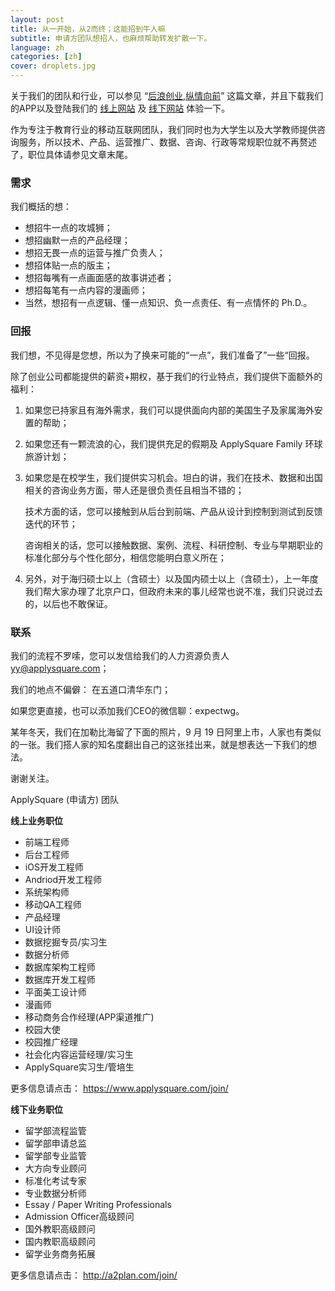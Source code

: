 ```yaml
---
layout: post
title: 从一开始，从2而终；这能招到牛人嘛
subtitle: 申请方团队想招人，也麻烦帮助转发扩散一下。
language: zh
categories: [zh]
cover: droplets.jpg
---
```


关于我们的团队和行业，可以参见 “[后浪创业,纵情向前](http://blog.applysquare.com/2014/09/launch/)” 这篇文章，并且下载我们的APP以及登陆我们的 [线上网站](https://www.applysquare.com/) 及 [线下网站](http://www.a2plan.com/) 体验一下。

作为专注于教育行业的移动互联网团队，我们同时也为大学生以及大学教师提供咨询服务，所以技术、产品、运营推广、数据、咨询、行政等常规职位就不再赘述了，职位具体请参见文章末尾。

 
### **需求**

我们概括的想：

* 想招牛一点的攻城狮；
* 想招幽默一点的产品经理；
* 想招无畏一点的运营与推广负责人；
* 想招体贴一点的版主；
* 想招每嘴有一点画面感的故事讲述者；
* 想招每笔有一点内容的漫画师；
* 当然，想招有一点逻辑、懂一点知识、负一点责任、有一点情怀的 Ph.D.。
 

### **回报**

我们想，不见得是您想，所以为了换来可能的“一点”，我们准备了”一些“回报。

除了创业公司都能提供的薪资+期权，基于我们的行业特点，我们提供下面额外的福利：

1. 如果您已持家且有海外需求，我们可以提供面向内部的美国生子及家属海外安置的帮助；

2. 如果您还有一颗流浪的心，我们提供充足的假期及 ApplySquare Family 环球旅游计划；

3. 如果您是在校学生，我们提供实习机会。坦白的讲，我们在技术、数据和出国相关的咨询业务方面，带人还是很负责任且相当不错的；

   技术方面的话，您可以接触到从后台到前端、产品从设计到控制到测试到反馈迭代的环节；

   咨询相关的话，您可以接触数据、案例、流程、科研控制、专业与早期职业的标准化部分与个性化部分，相信您能明白意义所在；

4. 另外，对于海归硕士以上（含硕士）以及国内硕士以上（含硕士），上一年度我们帮大家办理了北京户口，但政府未来的事儿经常也说不准，我们只说过去的，以后也不敢保证。

 

 

### **联系**

我们的流程不罗嗦，您可以发信给我们的人力资源负责人 <yy@applysquare.com>；

我们的地点不偏僻： 在五道口清华东门；

如果您更直接，也可以添加我们CEO的微信聊：expectwg。

某年冬天，我们在加勒比海留了下面的照片，9 月 19 日阿里上市，人家也有类似的一张。我们搭人家的知名度翻出自己的这张挂出来，就是想表达一下我们的想法。

谢谢关注。

ApplySquare (申请方) 团队


**线上业务职位**

* 前端工程师
* 后台工程师
* iOS开发工程师
* Andriod开发工程师
* 系统架构师
* 移动QA工程师
* 产品经理
* UI设计师
* 数据挖掘专员/实习生
* 数据分析师
* 数据库架构工程师
* 数据库开发工程师
* 平面美工设计师
* 漫画师
* 移动商务合作经理(APP渠道推广)
* 校园大使
* 校园推广经理
* 社会化内容运营经理/实习生
* ApplySquare实习生/管培生

更多信息请点击： <https://www.applysquare.com/join/>

**线下业务职位**

* 留学部流程监管
* 留学部申请总监
* 留学部专业监管
* 大方向专业顾问
* 标准化考试专家
* 专业数据分析师
* Essay / Paper Writing Professionals
* Admission Officer高级顾问
* 国外教职高级顾问
* 国内教职高级顾问
* 留学业务商务拓展

更多信息请点击： <http://a2plan.com/join/>